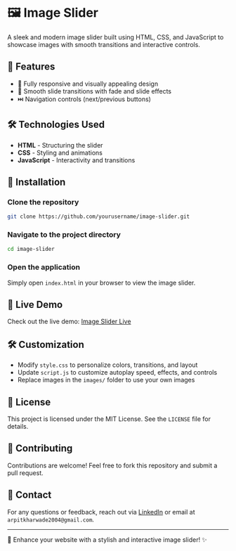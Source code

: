 # 🖼️ Image Slider

A sleek and modern image slider built using HTML, CSS, and JavaScript to showcase images with smooth transitions and interactive controls.

## 🚀 Features
- 🎨 Fully responsive and visually appealing design
- 🔄 Smooth slide transitions with fade and slide effects
- ⏭️ Navigation controls (next/previous buttons)

## 🛠️ Technologies Used
- **HTML** - Structuring the slider
- **CSS** - Styling and animations
- **JavaScript** - Interactivity and transitions

## 📂 Installation
### Clone the repository
```bash
git clone https://github.com/yourusername/image-slider.git
```
### Navigate to the project directory
```bash
cd image-slider
```
### Open the application
Simply open `index.html` in your browser to view the image slider.

## 🎥 Live Demo
Check out the live demo: [Image Slider Live](https://ak-image-slider.netlify.app/)

## 🛠️ Customization
- Modify `style.css` to personalize colors, transitions, and layout
- Update `script.js` to customize autoplay speed, effects, and controls
- Replace images in the `images/` folder to use your own images

## 📜 License
This project is licensed under the MIT License. See the `LICENSE` file for details.

## 🤝 Contributing
Contributions are welcome! Feel free to fork this repository and submit a pull request.

## 📧 Contact
For any questions or feedback, reach out via [LinkedIn](https://www.linkedin.com/in/arpit-kharwade/) or email at `arpitkharwade2004@gmail.com`.

---
🚀 Enhance your website with a stylish and interactive image slider! ✨

